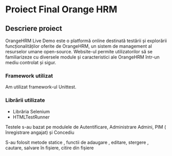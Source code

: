# Proiect Final Orange HRM 
## Descriere proiect
OrangeHRM Live Demo este o platformă online destinată testării și explorării funcționalităților oferite de OrangeHRM, un sistem de management al resurselor umane open-source. Website-ul permite utilizatorilor să se familiarizeze cu diversele module și caracteristici ale OrangeHRM într-un mediu controlat și sigur.

### Framework utilizat
Am utilizat framework-ul Unittest.

### Librării utilizate
- Librăria Selenium 
- HTMLTestRunner

Testele s-au bazat pe modulele de Autentificare, Administrare Admini, PIM ( înregistrare angajat) și Concediu

S-au folosit metode statice , functii de adaugare , editare, stergere , cautare, salvare în fișiere, citire din fișiere
